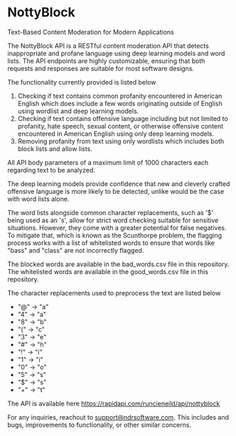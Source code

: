# NottyBlock
Text-Based Content Moderation for Modern Applications

The NottyBlock API is a RESTful content moderation API that detects inappropriate and profane language using deep learning models and word lists. The API endpoints are highly customizable, ensuring that both requests and responses are suitable for most software designs. 

The functionality currently provided is listed below
  1. Checking if text contains common profanity encountered in American English which does include a few words originating outside of English using wordlist and deep learning models.
  2. Checking if text contains offensive language including but not limited to profanity, hate speech, sexual content, or otherwise offensive content encountered in American English using only deep learning models.
  3. Removing profanity from text using only wordlists which includes both block lists and allow lists.

All API body parameters of a maximum limit of 1000 characters each regarding text to be analyzed.

The deep learning models provide confidence that new and cleverly crafted offensive language is more likely to be detected, unlike would be the case with word lists alone.

The word lists alongside common character replacements, such as '$' being used as an 's', allow for strict word checking suitable for sensitive situations. However, they come with a greater potential for false negatives. To mitigate that, which is known as the Scunthorpe problem, the flagging process works with a list of whitelisted words to ensure that words like "bass" and "class" are not incorrectly flagged. 

The blocked words are available in the bad_words.csv file in this repository.
The whitelisted words are available in the good_words.csv file in this repository.

The character replacements used to preprocess the text are listed below
*  "@" -> "a"
*  "4" -> "a"
*  "8" -> "b"
*  "(" -> "c"
*  "3" -> "e"
*  "#" -> "h"
*  "!" -> "i"
*  "1" -> "i"
*  "0" -> "o"
*  "5" -> "s"
*  "$" -> "s"
*  "+" -> "t"

The API is available here https://rapidapi.com/runcieneild/api/nottyblock

For any inquiries, reachout to support@ndrsoftware.com.
This includes and bugs, improvements to functionality, or other similar concerns.
